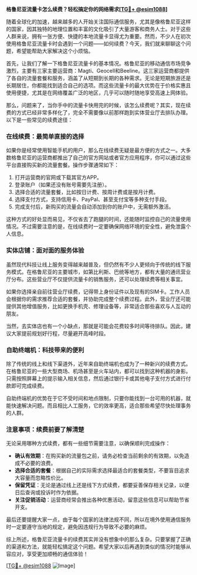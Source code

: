 **格鲁尼亚流量卡怎么续费？轻松搞定你的网络需求[[TG💪+ @esim1088](https://t.me/s/esim1088)]**

随着全球化的加速，越来越多的人开始关注国际通信服务，尤其是像格鲁尼亚这样的国家，因其独特的地理位置和丰富的文化吸引了大量游客和商务人士。对于这些人群来说，拥有一张方便、快捷的本地流量卡显得尤为重要。然而，不少人在初次使用格鲁尼亚流量卡时会遇到一个问题——如何续费？今天，我们就来聊聊这个问题，希望能帮助大家解决这个小烦恼。

首先，让我们了解一下格鲁尼亚流量卡的基本情况。格鲁尼亚的移动通信市场竞争激烈，主要有三家主要运营商：Magti、Geocell和Beeline。这三家运营商都提供了各自的流量套餐和服务，涵盖了从短期到长期的各种需求。无论是短期旅游还是长期居住，你都能找到适合自己的选项。而这些流量卡的最大优势在于价格实惠且使用便捷，尤其是在网络覆盖广泛的地区，几乎可以随时随地享受高速上网体验。

那么，问题来了，当你手中的流量卡快用完的时候，该怎么续费呢？其实，现在续费的方式已经非常多样化了，完全不需要像以前那样跑到实体营业厅去排队办理。以下是一些常见的续费途径：

### 在线续费：最简单直接的选择

如果你是经常使用智能手机的用户，那么在线续费无疑是最方便的方式之一。大多数格鲁尼亚的运营商都推出了自己的官方网站或者官方应用程序，你可以通过这些平台直接购买新的流量套餐。操作步骤通常如下：

1. 打开运营商的官网或下载其官方APP。
2. 登录账户（如果还没有账号需要先注册）。
3. 选择合适的流量套餐，比如按日计费、按周计费或是按月计费。
4. 选择支付方式，支持信用卡、PayPal、甚至支付宝等多种支付手段。
5. 完成支付后，新购买的流量会自动添加到你的账户中，无需额外激活。

这种方式的好处显而易见，不仅省去了跑腿的时间，还能随时监控自己的流量使用情况。不过需要注意的是，在线续费时一定要确保网络环境的安全性，避免泄露个人信息。

### 实体店铺：面对面的服务体验

虽然现代科技让线上服务变得越来越普及，但仍然有不少人更倾向于传统的线下服务模式。在格鲁尼亚的主要城市，如第比利斯、巴统等地方，都有大量的通讯营业厅分布。这些营业厅不仅提供流量卡的销售服务，还可以处理续费等相关事宜。

如果你选择亲自前往营业厅续费，记得带上身份证件以及现有的SIM卡。工作人员会根据你的需求推荐合适的套餐，并协助完成整个续费过程。此外，营业厅还可能提供其他增值服务，比如更换手机壳、修理设备等，非常适合那些喜欢与人互动的朋友。

当然，去实体店也有一个小缺点，那就是可能会花费较多时间等待排队。因此，建议大家提前规划好行程，尽量避开高峰时段。

### 自助终端机：科技带来的便利

除了传统的线上和线下渠道外，近年来自助终端机也成为了一种新兴的续费方式。在格鲁尼亚的一些大型商场、机场甚至是火车站内，都可以找到这种机器的身影。只需按照屏幕上的提示输入相关信息，然后通过银行卡或其他电子支付方式进行付款即可完成续费。

自助终端机的优势在于它不受时间和地点限制，只要你能找到一台可用的机器，就能快速解决问题。而且相比人工服务，它的效率更高，适合那些希望尽快处理事务的人群。

### 注意事项：续费前要了解清楚

无论采用哪种方式续费，都有一些细节需要注意，以确保顺利完成操作：

- **确认有效期**：在购买新的流量包之前，请务必检查当前剩余的有效期，以免造成不必要的浪费。
- **选择合适的套餐**：根据自己的实际需求选择最适合的套餐类型，不要盲目追求大容量而忽略性价比。
- **保留凭证**：无论是通过线上还是线下方式续费，都要妥善保存相关记录，以便日后查询或投诉时作为依据。
- **关注促销活动**：运营商经常会推出各种优惠活动，留意这些信息可以帮助节省开支。

最后还要提醒大家一点，由于每个国家的法律法规不同，所以在境外使用通信服务时一定要遵守当地的规定，避免因违规行为导致不必要的麻烦。

综上所述，格鲁尼亚流量卡的续费其实并没有想象中的那么复杂。只要掌握了正确的渠道和方法，就能轻松搞定这个问题。希望大家以后再遇到类似的情况时能够从容应对，享受更加顺畅的通信体验！

[[TG💪+ @esim1088](https://t.me/s/esim1088) ![Image](https://i.postimg.cc/4NQfJmqS/Snipaste-2025-05-13-00-14-12.png)]